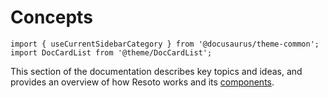 # Concepts

```mdx-code-block
import { useCurrentSidebarCategory } from '@docusaurus/theme-common';
import DocCardList from '@theme/DocCardList';
```

This section of the documentation describes key topics and ideas, and provides an overview of how Resoto works and its [components](./concepts/components/README.md).

<DocCardList items={useCurrentSidebarCategory().items}/>
